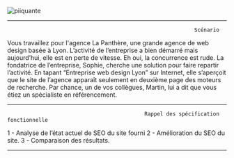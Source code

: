 ![piiquante](https://user-images.githubusercontent.com/94462048/188245075-36b0d92f-6abc-451a-8828-916f7eee09f3.PNG)

----------------------------------------------------------------------------------------------------------------------------------------

                                                                Scénario

Vous travaillez pour l'agence La Panthère, une grande agence de web design basée à Lyon. 
L’activité de l’entreprise a bien démarré mais aujourd’hui, elle est en perte de vitesse. 
Eh oui, la concurrence est rude. La fondatrice de l’entreprise, Sophie, cherche une solution pour faire repartir l’activité.
En tapant “Entreprise web design Lyon” sur Internet, elle s’aperçoit que le site de l’agence apparaît seulement en deuxième page des moteurs de recherche.
Par chance, un de vos collègues, Martin, lui a dit que vous étiez un spécialiste en référencement.

----------------------------------------------------------------------------------------------------------------------------------------

                                                Rappel des spécification fonctionnelle
                                                
1 - Analyse de l’état actuel de SEO du site fourni
2 - Amélioration du SEO du site.
3 - Comparaison des résultats.

----------------------------------------------------------------------------------------------------------------------------------------
